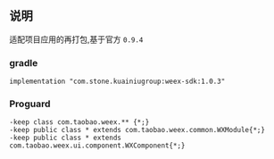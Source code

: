


## 说明

适配项目应用的再打包,基于官方 `0.9.4`

### gradle

```
implementation "com.stone.kuainiugroup:weex-sdk:1.0.3"
```

### Proguard

```
-keep class com.taobao.weex.** {*;}
-keep public class * extends com.taobao.weex.common.WXModule{*;}
-keep public class * extends com.taobao.weex.ui.component.WXComponent{*;}
```